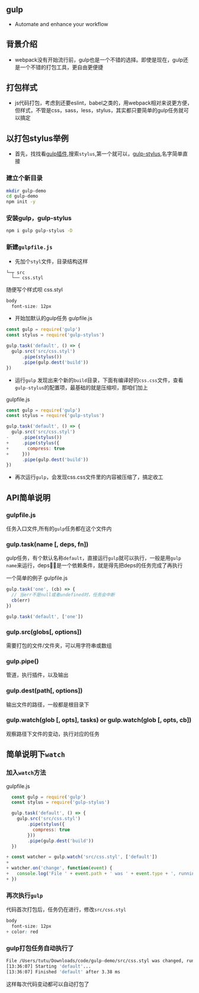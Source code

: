 ## gulp
- Automate and enhance your workflow

## 背景介绍
- webpack没有开始流行前，gulp也是一个不错的选择。即使是现在，gulp还是一个不错的打包工具，更自由更便捷

## 打包样式
- js代码打包，考虑到还要eslint，babel之类的，用webpack相对来说更方便，但样式，不管是css，sass，less，stylus，其实都只要简单的gulp任务就可以搞定

## 以打包stylus举例

- 首先，找找看[gulp插件](https://gulpjs.com/plugins/),搜索`stylus`,第一个就可以，[gulp-stylus](https://www.npmjs.com/package/gulp-stylus),名字简单直接

### 建立个新目录
```bash
mkdir gulp-demo
cd gulp-demo
npm init -y
```

### 安装gulp，gulp-stylus
```bash
npm i gulp gulp-stylus -D
```

### 新建`gulpfile.js`
- 先加个`styl`文件，目录结构这样
```
└─┬ src
  └── css.styl
```

随便写个样式呗
css.styl
```css
body
  font-size: 12px
```

- 开始加默认的gulp任务
gulpfile.js
```js
const gulp = require('gulp')
const stylus = require('gulp-stylus')

gulp.task('default', () => {
  gulp.src('src/css.styl')
      .pipe(stylus())
      .pipe(gulp.dest('build'))
})
```

- 运行`gulp`
发现出来个新的`build`目录，下面有编译好的`css.css`文件，查看`gulp-stylus`的配置项，最基础的就是压缩呗，那咱们加上

gulpfile.js
```js
const gulp = require('gulp')
const stylus = require('gulp-stylus')

gulp.task('default', () => {
  gulp.src('src/css.styl')
-     .pipe(stylus())
+     .pipe(stylus({
+       compress: true
+     }))
      .pipe(gulp.dest('build'))
})
```

- 再次运行`gulp`，会发现css.css文件里的内容被压缩了，搞定收工

## API简单说明

### gulpfile.js
任务入口文件,所有的`gulp`任务都在这个文件内

### gulp.task(name [, deps, fn])
gulp任务，有个默认名称`default`，直接运行`gulp`就可以执行，一般是用`gulp name`来运行，deps，是一个依赖条件，就是得先把deps的任务完成了再执行

一个简单的例子
gulpfile.js
```js
gulp.task('one', (cb) => {
  // 当err不是null或者undefined时，任务会中断
  cb(err)
})

gulp.task('default', ['one'])
```

### gulp.src(globs[, options])
需要打包的文件/文件夹，可以用字符串或数组

### gulp.pipe()
管道，执行插件，以及输出

### gulp.dest(path[, options])
输出文件的路径，一般都是根目录下

### gulp.watch(glob [, opts], tasks) or gulp.watch(glob [, opts, cb])
观察路径下文件的变动，执行对应的任务

## 简单说明下`watch`
### 加入`watch`方法

gulpfile.js
```js
  const gulp = require('gulp')
  const stylus = require('gulp-stylus')

  gulp.task('default', () => {
    gulp.src('src/css.styl')
        .pipe(stylus({
          compress: true
        }))
        .pipe(gulp.dest('build'))
  })

+ const watcher = gulp.watch('src/css.styl', ['default'])
+
+ watcher.on('change', function(event) {
+   console.log('File ' + event.path + ' was ' + event.type + ', running tasks...');
+ })
```

### 再次执行`gulp`
代码首次打包后，任务仍在进行，修改`src/css.styl`
```css
body
  font-size: 12px
+ color: red
```

### gulp打包任务自动执行了
```bash
File /Users/tutu/Downloads/code/gulp-demo/src/css.styl was changed, running tasks...
[13:36:07] Starting 'default'...
[13:36:07] Finished 'default' after 3.38 ms
```

这样每次代码变动都可以自动打包了

